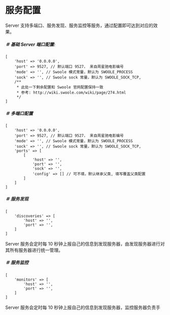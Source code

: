 # 服务配置

Server 支持多端口、服务发现、服务监控等服务，通过配置即可达到对应的效果。

##### ＃ 基础 Server 端口配置:

```
[
    'host' => '0.0.0.0',
    'port' => 9527, // 默认端口 9527， 来自周星驰电影编号
    'mode' => '', // Swoole 模式常量，默认为 SWOOLE_PROCESS
    'sock' => '', // Swoole sock 常量，默认为 SWOOLE_SOCK_TCP,
    /** 
     * 此处一下剩余配置和 Swoole 官网配置保持一致
     * 参考: http://wiki.swoole.com/wiki/page/274.html
     */
]
```

##### ＃ 多端口配置

```
[
    'host' => '0.0.0.0', 
    'port' => 9527, // 默认端口 9527， 来自周星驰电影编号 
    'mode' => '', // Swoole 模式常量，默认为 SWOOLE_PROCESS 
    'sock' => '', // Swoole sock 常量，默认为 SWOOLE_SOCK_TCP,
    'ports' => [
        [
            'host' => '',
            'port' => '',
            'sock' => '',
            'config' => [] // 可不填，默认继承父类, 填写覆盖父类配置
        ]
    ]
]
```

##### ＃ 服务发现

```
[
    'discoveries' => [
        'host' => '',
        'port' => '',
    ]
]
```

Server 服务会定时每 10 秒钟上报自己的信息到发现服务器，由发现服务器进行对其所有服务器进行统一管理。

##### ＃ 服务监控

```
[
    'monitors' => [
        'host' => '',
        'port' => '',
    ]
]
```

Server 服务会定时每 10 秒钟上报自己的信息到发现服务器，监控服务器负责手

